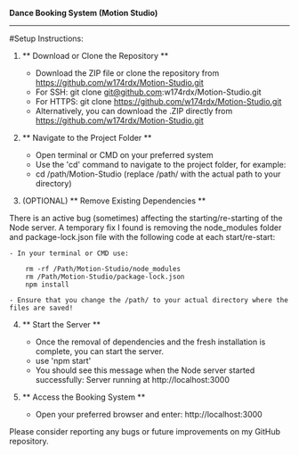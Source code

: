 **Dance Booking System (Motion Studio)**

-----------------------------------------------------

#Setup Instructions:

1. ** Download or Clone the Repository **
	- Download the ZIP file or clone the repository from https://github.com/w174rdx/Motion-Studio.git
	- For SSH: git clone git@github.com:w174rdx/Motion-Studio.git
	- For HTTPS: git clone https://github.com/w174rdx/Motion-Studio.git
	- Alternatively, you can download the .ZIP directly from https://github.com/w174rdx/Motion-Studio.git

2. ** Navigate to the Project Folder **
	- Open terminal or CMD on your preferred system
	- Use the 'cd' command to navigate to the project folder, for example:
	- cd /path/Motion-Studio (replace /path/ with the actual path to your directory)

3. (OPTIONAL) ** Remove Existing Dependencies **

There is an active bug (sometimes) affecting the starting/re-starting of the Node server. A temporary fix I found is removing the node_modules folder and package-lock.json file with the following code at each start/re-start:
	
	- In your terminal or CMD use:

		rm -rf /Path/Motion-Studio/node_modules
		rm /Path/Motion-Studio/package-lock.json
		npm install

	- Ensure that you change the /path/ to your actual directory where the files are saved!

4. ** Start the Server **
	- Once the removal of dependencies and the fresh installation is complete, you can start the server.
	- use 'npm start'
	- You should see this message when the Node server started successfully: Server running at http://localhost:3000

5. ** Access the Booking System **
	- Open your preferred browser and enter: http://localhost:3000


Please consider reporting any bugs or future improvements on my GitHub repository.



